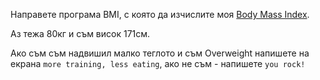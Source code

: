 Направете програма BMI, с която да изчислите моя
[Body Mass Index](https://en.wikipedia.org/wiki/Body_mass_index).

Аз тежа 80кг и съм висок 171см.

Ако съм съм надвишил малко теглото и съм Overweight напишете
на екрана `more training, less eating`, ако не съм - напишете
`you rock!`